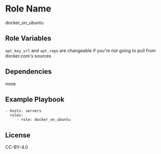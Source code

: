 Role Name
=========

docker_on_ubuntu

Role Variables
--------------

`apt_key_url` and `apt_repo` are changeable if you're not going to pull from docker.com's sources

Dependencies
------------

none

Example Playbook
----------------

    - hosts: servers
      roles:
         - role: docker_on_ubuntu

License
-------

CC-BY-4.0
